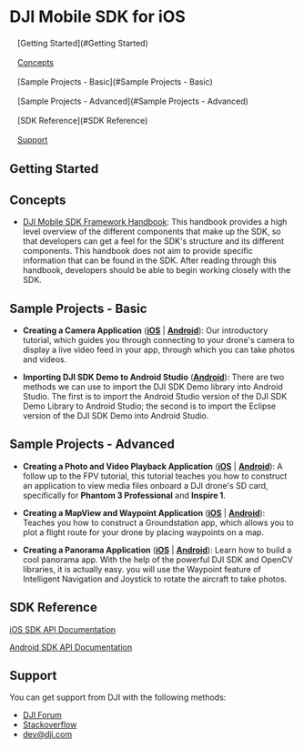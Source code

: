 # DJI Mobile SDK for iOS


　[Getting Started](#Getting Started)

　[Concepts](#Concepts)

　[Sample Projects - Basic](#Sample Projects - Basic)

　[Sample Projects - Advanced](#Sample Projects - Advanced)

　[SDK Reference](#SDK Reference)

　[Support](#Support)

## Getting Started


## Concepts

- [DJI Mobile SDK Framework Handbook](https://github.com/dji-sdk/Mobile-SDK-Handbook): 
This handbook provides a high level overview of the different components that make up the SDK, so that developers can get a feel for the SDK's structure and its different components. This handbook does not aim to provide specific information that can be found in the SDK. After reading through this handbook, developers should be able to begin working closely with the SDK.

## Sample Projects - Basic

- **Creating a Camera Application** ([**iOS**](http://dji-dev.gitbooks.io/mobile-sdk-tutorials/content/en/iOS/FPVDemo/FPVDemo_en.html) | [**Android**](http://dji-dev.gitbooks.io/mobile-sdk-tutorials/content/en/Android/FPVDemo/FPVDemo_en.html)): Our introductory tutorial, which guides you through connecting to your drone's camera to display a live video feed in your app, through which you can take photos and videos.

- **Importing DJI SDK Demo to Android Studio** ([**Android**](http://dji-dev.gitbooks.io/mobile-sdk-tutorials/content/en/Android/AndroidStudioMigration/Android_Studio_Migration_Tutorial_en.html)): There are two methods we can use to import the DJI SDK Demo library into Android Studio. The first is to import the Android Studio version of the DJI SDK Demo Library to Android Studio; the second is to import the Eclipse version of the DJI SDK Demo into Android Studio.

## Sample Projects - Advanced

- **Creating a Photo and Video Playback Application** ([**iOS**](http://dji-dev.gitbooks.io/mobile-sdk-tutorials/content/en/iOS/PlaybackDemo/P3X&Inspire1/PlaybackDemo_en.html) | [**Android**](http://dji-dev.gitbooks.io/mobile-sdk-tutorials/content/en/Android/PlaybackAlbumDemo/Playback_Demo_Android_en.html)): A follow up to the FPV tutorial, this tutorial teaches you how to construct an application to view media files onboard a DJI drone's SD card, specifically for **Phantom 3 Professional** and **Inspire 1**.

- **Creating a MapView and Waypoint Application** ([**iOS**](http://dji-dev.gitbooks.io/mobile-sdk-tutorials/content/en/iOS/GSDemo/GSDemo_en.html) | [**Android**](http://dji-dev.gitbooks.io/mobile-sdk-tutorials/content/en/Android/GSDemo/GSDemo_en.html)): Teaches you how to construct a Groundstation app, which allows you to plot a flight route for your drone by placing waypoints on a map.

- **Creating a Panorama Application** ([**iOS**](http://dji-dev.gitbooks.io/mobile-sdk-tutorials/content/en/iOS/PanoDemo/PanoDemo_en.html) | [**Android**](http://dji-dev.gitbooks.io/mobile-sdk-tutorials/content/en/Android/PanoDemo/PanoDemo_en.html)):
Learn how to build a cool panorama app. With the help of the powerful DJI SDK and OpenCV libraries, it is actually easy. you will use the Waypoint feature of Intelligent Navigation and Joystick to rotate the aircraft to take photos.

## SDK Reference

[iOS SDK API Documentation](http://developer.dji.com/mobile-sdk/documentation/)

[Android SDK API Documentation](http://developer.dji.com/mobile-sdk/documentation/android/)

## Support

You can get support from DJI with the following methods:

- [DJI Forum](http://forum.dev.dji.com/en)
- [Stackoverflow](http://stackoverflow.com) 
- dev@dji.com
